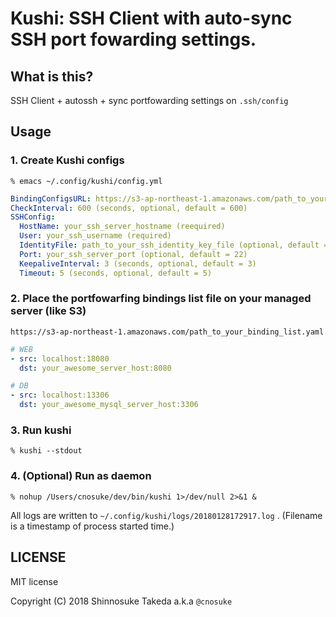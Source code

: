 # Kushi: SSH Client with auto-sync SSH port fowarding settings.

## What is this?

SSH Client + autossh + sync portfowarding settings on `.ssh/config`

## Usage

### 1. Create Kushi configs

```
% emacs ~/.config/kushi/config.yml
```

```yaml
BindingConfigsURL: https://s3-ap-northeast-1.amazonaws.com/path_to_your_binding_list.yaml (required)
CheckInterval: 600 (seconds, optional, default = 600)
SSHConfig:
  HostName: your_ssh_server_hostname (reequired)
  User: your_ssh_username (required)
  IdentityFile: path_to_your_ssh_identity_key_file (optional, default = $HOME/.ssh/id_ecdsa, $HOME/.ssh/id_rsa)
  Port: your_ssh_server_port (optional, default = 22)
  KeepaliveInterval: 3 (seconds, optional, default = 3)
  Timeout: 5 (seconds, optional, default = 5)
```

### 2. Place the portfowarfing bindings list file on your managed server (like S3)

```
https://s3-ap-northeast-1.amazonaws.com/path_to_your_binding_list.yaml
```

```yaml
# WEB
- src: localhost:18080
  dst: your_awesome_server_host:8080

# DB
- src: localhost:13306
  dst: your_awesome_mysql_server_host:3306
```

### 3. Run kushi

```
% kushi --stdout
```

### 4. (Optional) Run as daemon

```
% nohup /Users/cnosuke/dev/bin/kushi 1>/dev/null 2>&1 &
```

All logs are written to `~/.config/kushi/logs/20180128172917.log` .
(Filename is a timestamp of process started time.)

## LICENSE

MIT license

Copyright (C) 2018 Shinnosuke Takeda a.k.a `@cnosuke`
